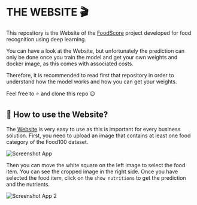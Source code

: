 # **THE WEBSITE** :clapper:

This repository is the Website of the [FoodScore](https://github.com/benitomartin/foodscore-code) project developed for food recognition using deep learning.  

You can have a look at the Website, but unfortunately the prediction can only be done once you train the model and get your own weights and docker image, as this comes with associated costs.

Therefore, it is recommended to read first that repository in order to understand how the model works and how you can get your weights. 

Feel free to ⭐ and clone this repo 😉

## :thinking: **How to use the Website?** 

The [Website](https://foodscore.streamlit.app/) is very easy to use as this is important for every business solution. First, you need to upload an image that contains at least one food category of the Food100 dataset.

![Screenshot App](https://user-images.githubusercontent.com/116911431/229893707-e95bf9ff-0d50-4d12-a6b9-cdb88ffc54e6.png)

Then you can move the white square on the left image to select the food item. You can see the cropped image in the right side. 
Once you have selected the food item, click on the `show nutritions` to get the prediction and the nutrients.

![Screenshot App 2](https://user-images.githubusercontent.com/116911431/229899467-5276d023-2412-4d44-bfaa-547f5676c95d.png)


